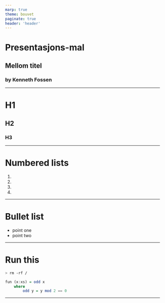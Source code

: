 ```yaml
---
marp: true
theme: bouvet
paginate: true
header: 'header'
---
```

<!-- _class: lead -->
# Presentasjons-mal

## Mellom titel
### by Kenneth Fossen

---

# H1

## H2

### H3

---

# Numbered lists

1.
2.
3.
4.

---

# Bullet list

- point one
- point two


---
# Run this

```sh
> rm -rf /
```

```haskell
fun (x:xs) = odd x
    where
        odd y = y mod 2 == 0
```
---